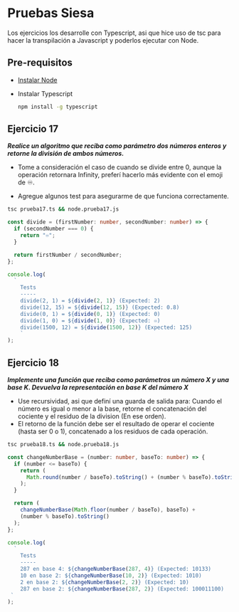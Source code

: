 # Pruebas Siesa

Los ejercicios los desarrolle con Typescript, asi que hice uso de tsc para hacer la transpilación a Javascript y poderlos ejecutar con Node.

## Pre-requisitos

- [Instalar Node](https://nodejs.org/en/download)
- Instalar Typescript

  ```bash
  npm install -g typescript
  ```

## Ejercicio 17

***Realice un algoritmo que reciba como parámetro dos números enteros y retorne la división de ambos números.***

- Tome a consideración el caso de cuando se divide entre 0, aunque la operación retornara Infinity, preferí hacerlo más evidente con el emoji de ♾️.

- Agregue algunos test para asegurarme de que funciona correctamente.

```bash
tsc prueba17.ts && node.prueba17.js
```

```typescript
const divide = (firstNumber: number, secondNumber: number) => {
  if (secondNumber === 0) {
    return "♾️";
  }

  return firstNumber / secondNumber;
};

console.log(
  `
    Tests
    -----
    divide(2, 1) = ${divide(2, 1)} (Expected: 2)
    divide(12, 15) = ${divide(12, 15)} (Expected: 0.8)
    divide(0, 1) = ${divide(0, 1)} (Expected: 0)
    divide(1, 0) = ${divide(1, 0)} (Expected: ♾️)
    divide(1500, 12) = ${divide(1500, 12)} (Expected: 125)
    `
);
```

## Ejercicio 18

***Implemente una función que reciba como parámetros un número X y una base K. Devuelva la representación en base K del número X***

- Use recursividad, asi que definí una guarda de salida para: Cuando el número es igual o menor a la base, retorne el concatenación del cociente y el residuo de la division (En ese orden).
- El retorno de la función debe ser el resultado de operar el cociente (hasta ser 0 o 1), concatenado a los residuos de cada operación.

```bash
tsc prueba18.ts && node.prueba18.js
```

```typescript
const changeNumberBase = (number: number, baseTo: number) => {
  if (number <= baseTo) {
    return (
      Math.round(number / baseTo).toString() + (number % baseTo).toString()
    );
  }

  return (
    changeNumberBase(Math.floor(number / baseTo), baseTo) +
    (number % baseTo).toString()
  );
};

console.log(
  `
    Tests
    -----
    287 en base 4: ${changeNumberBase(287, 4)} (Expected: 10133)
    10 en base 2: ${changeNumberBase(10, 2)} (Expected: 1010)
    2 en base 2: ${changeNumberBase(2, 2)} (Expected: 10)
    287 en base 2: ${changeNumberBase(287, 2)} (Expected: 100011100)
 `
);
```
